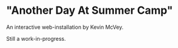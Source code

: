 # "Another Day At Summer Camp"

An interactive web-installation by Kevin McVey.

Still a work-in-progress.
